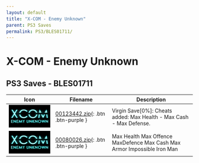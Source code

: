 ```yaml
---
layout: default
title: "X-COM - Enemy Unknown"
parent: PS3 Saves
permalink: PS3/BLES01711/
---
```

# X-COM - Enemy Unknown

## PS3 Saves - BLES01711

| Icon | Filename | Description |
|------|----------|-------------|
| ![X-COM - Enemy Unknown](ICON0.PNG) | [00123442.zip](00123442.zip){: .btn .btn-purple } | Virgin Save[0%]: Cheats added: Max Health - Max Cash - Max Defense. |
| ![X-COM - Enemy Unknown](ICON0.PNG) | [00080026.zip](00080026.zip){: .btn .btn-purple } | Max Health Max Offence MaxDefence Max Cash Max Armor Impossible Iron Man |

